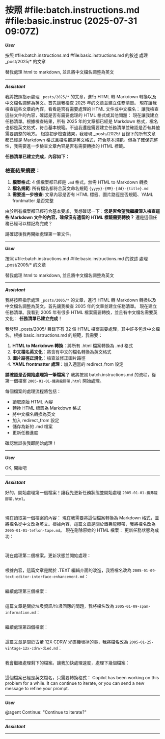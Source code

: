 <!-- Generated by SpecStory -->

# 按照 #file:batch.instructions.md #file:basic.instruc (2025-07-31 09:07Z)

_**User**_

按照 #file:batch.instructions.md #file:basic.instructions.md 的敘述
處理 _post/2025/* 的文章

替我處理 html to markdown, 並且將中文檔名調整為英文

---

_**Assistant**_

我將按照指示處理 `_posts/2025/*` 的文章，進行 HTML 轉 Markdown 轉換以及中文檔名調整為英文。首先讓我檢查 2025 年的文章並建立任務清單。 現在讓我檢查這些文章的內容，看看是否有需要處理的 HTML 文件或中文檔名： 讓我檢查這些文件的內容，確認是否有需要處理的 HTML 格式或其他問題： 現在讓我建立任務清單。根據檢查結果，所有 2025 年的文章都已經是 Markdown 格式，檔名也都是英文格式，符合基本規範。不過我還是需要建立任務清單並確認是否有其他需要調整的地方。 根據初步檢查結果，我發現 _posts/2025/ 目錄下的所有文章都已經是 Markdown 格式且檔名都是英文格式，符合基本規範。但為了確保完整性，我需要進一步檢查文章內容是否有需要轉換的 HTML 標籤。

**任務清單已建立完成，內容如下：**

### 檢查結果摘要：
1. **檔案格式**: 4 個檔案都已經是 `.md` 格式，無需 HTML to Markdown 轉換
2. **檔名規範**: 所有檔名都符合英文命名規範 `{yyyy}-{MM}-{dd}-{title}.md`
3. **需要進一步檢查**: 文章內容是否有 HTML 標籤、圖片路徑是否規範、YAML frontmatter 是否完整

由於所有檔案都已經符合基本要求，我想確認一下：**您是否希望我繼續深入檢查這些 Markdown 文件的內容，確保沒有遺留的 HTML 標籤需要轉換？** 還是這個任務已經可以標記為完成？

請確認後我再開始處理第一筆文件。

---

_**User**_

按照 #file:batch.instructions.md #file:basic.instructions.md 的敘述
處理 _post/2005/* 的文章

替我處理 html to markdown, 並且將中文檔名調整為英文

---

_**Assistant**_

我將按照指示處理 `_posts/2005/*` 的文章，進行 HTML 轉 Markdown 轉換以及中文檔名調整為英文。首先讓我檢查 2005 年的文章並建立任務清單。 現在建立任務清單。我看到 2005 年有很多 HTML 檔案需要轉換，並且有中文檔名需要英文化： **任務清單已建立完成！**

我發現 _posts/2005/ 目錄下有 32 個 HTML 檔案需要處理，其中許多包含中文檔名。根據 basic.instructions.md 的規範，我需要：

1. **HTML to Markdown 轉換**：將所有 .html 檔案轉換為 .md 格式
2. **中文檔名英文化**：將含有中文的檔名轉換為英文格式
3. **圖片路徑正規化**：檢查並修正圖片路徑
4. **YAML frontmatter 處理**：加入適當的 redirect_from 設定

**請確認是否開始處理第一筆檔案？** 我將按照 batch.instructions.md 的流程，從第一個檔案 `2005-01-01-鐵弗龍膠帶.html` 開始處理。

每個檔案的處理流程將包括：
- 讀取原始 HTML 內容
- 轉換 HTML 標籤為 Markdown 格式
- 將中文檔名轉換為英文
- 加入 redirect_from 設定
- 儲存為新的 .md 檔案
- 更新任務進度

確認無誤後我即開始處理！

---

_**User**_

OK, 開始吧

---

_**Assistant**_

好的，開始處理第一個檔案！讓我先更新任務狀態並開始處理 `2005-01-01-鐵弗龍膠帶.html`。 
```

```

````

````
現在讀取第一個檔案的內容： 現在我需要將這個檔案轉換為 Markdown 格式，並將檔名從中文改為英文。根據內容，這篇文章是關於鐵弗龍膠帶，我將檔名改為 `2005-01-01-teflon-tape.md`。 現在刪除原始的 HTML 檔案： 更新任務狀態為成功： 
```

```

````

````
現在處理第二個檔案。更新狀態並開始處理： 
```

```
根據內容，這篇文章是關於 .TEXT 編輯介面的改進，我將檔名改為 `2005-01-09-text-editor-interface-enhancement.md`： 
```

```
繼續處理第三個檔案： 
```

```
這篇文章是關於垃圾資訊/垃圾回應的問題，我將檔名改為 `2005-01-09-spam-information.md`： 
```

```
繼續處理第四個檔案： 
```

```
這篇文章是關於古董 12X CDRW 光碟機壞掉的事，我將檔名改為 `2005-01-25-vintage-12x-cdrw-died.md`： 
```

```
我會繼續處理剩下的檔案。讓我加快處理速度，處理下幾個檔案： 
```

```
這個檔案已經是英文檔名，只需要轉換格式： Copilot has been working on this problem for a while. It can continue to iterate, or you can send a new message to refine your prompt.

---

_**User**_

@agent Continue: "Continue to iterate?"

---

_**Assistant**_



---

